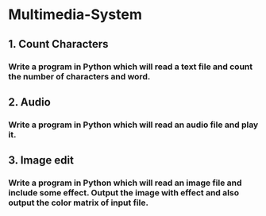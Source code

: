 # Multimedia-System
## 1. Count Characters
### Write a program in Python which will read a text file and count the number of characters and word.
## 2. Audio
### Write a program in Python which will read an audio file and play it. 
## 3. Image edit
### Write a program in Python which will read an image file and include some effect. Output the image with effect and also output the color matrix of input file.
